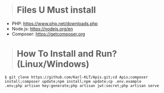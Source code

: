 ># Files U Must install
- PHP: https://www.php.net/downloads.php
- Node.js: https://nodejs.org/en
- Composer: https://getcomposer.org

># How To Install and Run? (Linux/Windows)
```
$ git clone https://github.com/Karl-KLT/Apis.git;cd Apis;composer install;composer update;npm install;npm update;cp .env.example .env;php artisan key:generate;php artisan jwt:secret;php artisan serve
```
